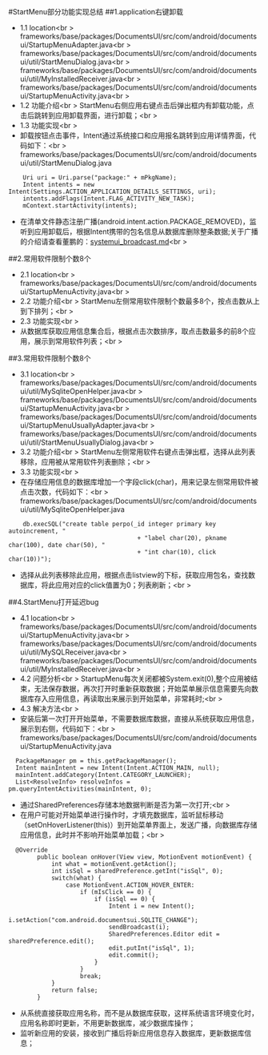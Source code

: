 #StartMenu部分功能实现总结
##1.application右键卸载
- 1.1 location<br \>
frameworks/base/packages/DocumentsUI/src/com/android/documentsui/StartupMenuAdapter.java<br \>
frameworks/base/packages/DocumentsUI/src/com/android/documentsui/util/StartMenuDialog.java<br \>
frameworks/base/packages/DocumentsUI/src/com/android/documentsui/util/MyInstalledReceiver.java<br \>
frameworks/base/packages/DocumentsUI/src/com/android/documentsui/StartupMenuActivity.java<br \>
- 1.2 功能介绍<br \>
StartMenu右侧应用右键点击后弹出框内有卸载功能，点击后跳转到应用卸载界面，进行卸载；<br \>
- 1.3 功能实现<br \>
- 卸载按钮点击事件，Intent通过系统接口和应用报名跳转到应用详情界面，代码如下：<br \>
frameworks/base/packages/DocumentsUI/src/com/android/documentsui/util/StartMenuDialog.java
``` 
    Uri uri = Uri.parse("package:" + mPkgName);
    Intent intents = new Intent(Settings.ACTION_APPLICATION_DETAILS_SETTINGS, uri);
    intents.addFlags(Intent.FLAG_ACTIVITY_NEW_TASK);
    mContext.startActivity(intents);
``` 
- 在清单文件静态注册广播(android.intent.action.PACKAGE_REMOVED)，监听到应用卸载后，根据Intent携带的包名信息从数据库删除整条数据;关于广播的介绍请查看董鹏的：[systemui_broadcast.md](https://github.com/openthos/systemui-analysis/blob/master/doc/summary/systemui_broadcast.md)<br \>

##2.常用软件限制个数8个
- 2.1 location<br \>
frameworks/base/packages/DocumentsUI/src/com/android/documentsui/StartupMenuActivity.java<br \>
- 2.2 功能介绍<br \>
StartMenu左侧常用软件限制个数最多8个，按点击数从上到下排列；<br \>
- 2.3 功能实现<br \>
- 从数据库获取应用信息集合后，根据点击次数排序，取点击数最多的前8个应用，展示到常用软件列表；<br \>

##3.常用软件限制个数8个
- 3.1 location<br \>
frameworks/base/packages/DocumentsUI/src/com/android/documentsui/util/MySqliteOpenHelper.java<br \>
frameworks/base/packages/DocumentsUI/src/com/android/documentsui/StartupMenuActivity.java<br \>
frameworks/base/packages/DocumentsUI/src/com/android/documentsui/StartupMenuUsuallyAdapter.java<br \>
frameworks/base/packages/DocumentsUI/src/com/android/documentsui/util/StartMenuUsuallyDialog.java<br \>
- 3.2 功能介绍<br \>
StartMenu左侧常用软件右键点击弹出框，选择从此列表移除，应用被从常用软件列表删除；<br \>
- 3.3 功能实现<br \>
- 在存储应用信息的数据库增加一个字段click(char)，用来记录左侧常用软件被点击次数，代码如下：<br \>
frameworks/base/packages/DocumentsUI/src/com/android/documentsui/util/MySqliteOpenHelper.java
``` 
    db.execSQL("create table perpo(_id integer primary key autoincrement, "
                                    + "label char(20), pkname char(100), date char(50), "
                                    + "int char(10), click char(10))");
``` 
- 选择从此列表移除此应用，根据点击listview的下标，获取应用包名，查找数据库，将此应用对应的click值置为0；列表刷新；<br \>

##4.StartMenu打开延迟bug
- 4.1 location<br \>
frameworks/base/packages/DocumentsUI/src/com/android/documentsui/StartupMenuActivity.java<br \>
frameworks/base/packages/DocumentsUI/src/com/android/documentsui/util/MySQLReceiver.java<br \>
frameworks/base/packages/DocumentsUI/src/com/android/documentsui/util/MyInstalledReceiver.java<br \>
- 4.2 问题分析<br \>
StartupMenu每次关闭都被System.exit(0),整个应用被结束，无法保存数据，再次打开时重新获取数据；开始菜单展示信息需要先向数据库存入应用信息，再读取出来展示到开始菜单，非常耗时;<br \>
- 4.3 解决方法<br \>
- 安装后第一次打开开始菜单，不需要数据库数据，直接从系统获取应用信息，展示到右侧，代码如下：<br \>
frameworks/base/packages/DocumentsUI/src/com/android/documentsui/StartupMenuActivity.java
``` 
  PackageManager pm = this.getPackageManager();
  Intent mainIntent = new Intent(Intent.ACTION_MAIN, null);
  mainIntent.addCategory(Intent.CATEGORY_LAUNCHER);
  List<ResolveInfo> resolveInfos = pm.queryIntentActivities(mainIntent, 0);
``` 
- 通过SharedPreferences存储本地数据判断是否为第一次打开;<br \>
- 在用户可能对开始菜单进行操作时，才填充数据库，监听鼠标移动（setOnHoverListener(this)）到开始菜单界面上，发送广播，向数据库存储应用信息，此时并不影响开始菜单加载；<br \>
``` 
  @Override
        public boolean onHover(View view, MotionEvent motionEvent) {
            int what = motionEvent.getAction();
            int isSql = sharedPreference.getInt("isSql", 0);
            switch(what) {
                case MotionEvent.ACTION_HOVER_ENTER:
                    if (mIsClick == 0) {
                        if (isSql == 0) {
                            Intent i = new Intent();
                            i.setAction("com.android.documentsui.SQLITE_CHANGE");
                            sendBroadcast(i);
                            SharedPreferences.Editor edit = sharedPreference.edit();
                            edit.putInt("isSql", 1);
                            edit.commit();
                        }
                    }
                    break;
            }
            return false;
        }

``` 
- 从系统直接获取应用名称，而不是从数据库获取，这样系统语言环境变化时，应用名称即时更新，不用更新数据库，减少数据库操作；
- 监听新应用的安装，接收到广播后将新应用信息存入数据库，更新数据库信息；

